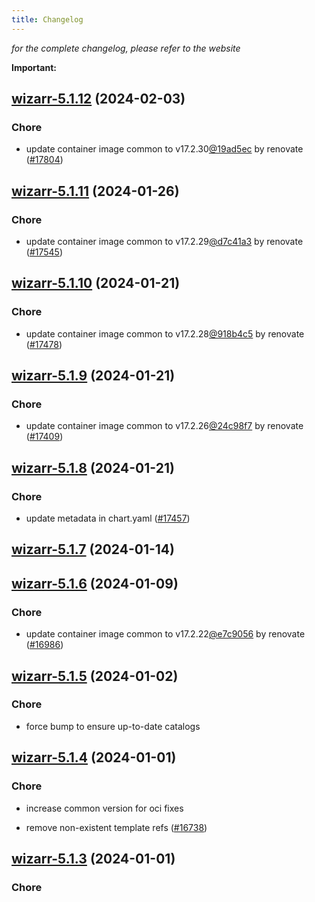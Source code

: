 ```yaml
---
title: Changelog
---
```



*for the complete changelog, please refer to the website*

**Important:**










## [wizarr-5.1.12](https://github.com/truecharts/charts/compare/wizarr-5.1.11...wizarr-5.1.12) (2024-02-03)

### Chore



- update container image common to v17.2.30[@19ad5ec](https://github.com/19ad5ec) by renovate ([#17804](https://github.com/truecharts/charts/issues/17804))


## [wizarr-5.1.11](https://github.com/truecharts/charts/compare/wizarr-5.1.10...wizarr-5.1.11) (2024-01-26)

### Chore



- update container image common to v17.2.29[@d7c41a3](https://github.com/d7c41a3) by renovate ([#17545](https://github.com/truecharts/charts/issues/17545))


## [wizarr-5.1.10](https://github.com/truecharts/charts/compare/wizarr-5.1.9...wizarr-5.1.10) (2024-01-21)

### Chore



- update container image common to v17.2.28[@918b4c5](https://github.com/918b4c5) by renovate ([#17478](https://github.com/truecharts/charts/issues/17478))


## [wizarr-5.1.9](https://github.com/truecharts/charts/compare/wizarr-5.1.8...wizarr-5.1.9) (2024-01-21)

### Chore



- update container image common to v17.2.26[@24c98f7](https://github.com/24c98f7) by renovate ([#17409](https://github.com/truecharts/charts/issues/17409))


## [wizarr-5.1.8](https://github.com/truecharts/charts/compare/wizarr-5.1.7...wizarr-5.1.8) (2024-01-21)

### Chore



- update metadata in chart.yaml ([#17457](https://github.com/truecharts/charts/issues/17457))


## [wizarr-5.1.7](https://github.com/truecharts/charts/compare/wizarr-5.1.6...wizarr-5.1.7) (2024-01-14)




## [wizarr-5.1.6](https://github.com/truecharts/charts/compare/wizarr-5.1.5...wizarr-5.1.6) (2024-01-09)

### Chore



- update container image common to v17.2.22[@e7c9056](https://github.com/e7c9056) by renovate ([#16986](https://github.com/truecharts/charts/issues/16986))


## [wizarr-5.1.5](https://github.com/truecharts/charts/compare/wizarr-5.1.4...wizarr-5.1.5) (2024-01-02)

### Chore



- force bump to ensure up-to-date catalogs


## [wizarr-5.1.4](https://github.com/truecharts/charts/compare/wizarr-5.1.3...wizarr-5.1.4) (2024-01-01)

### Chore



- increase common version for oci fixes

- remove non-existent template refs ([#16738](https://github.com/truecharts/charts/issues/16738))


## [wizarr-5.1.3](https://github.com/truecharts/charts/compare/wizarr-5.1.0...wizarr-5.1.3) (2024-01-01)

### Chore